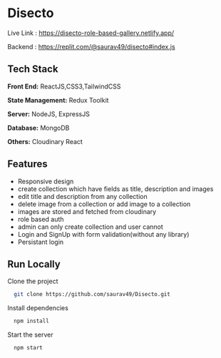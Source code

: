# Disecto

Live Link : https://disecto-role-based-gallery.netlify.app/

Backend : https://replit.com/@saurav49/disecto#index.js

## Tech Stack

**Front End:** ReactJS,CSS3,TailwindCSS

**State Management:** Redux Toolkit

**Server:** NodeJS, ExpressJS

**Database:** MongoDB

**Others:** Cloudinary React

## Features

- Responsive design
- create collection which have fields as title, description and images
- edit title and description from any collection
- delete image from a collection or add image to a collection
- images are stored and fetched from cloudinary
- role based auth
- admin can only create collection and user cannot
- Login and SignUp with form validation(without any library)
- Persistant login

## Run Locally

Clone the project

```bash
  git clone https://github.com/saurav49/Disecto.git
```

Install dependencies

```bash
  npm install
```

Start the server

```bash
  npm start
```
